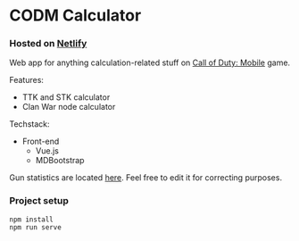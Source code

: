 # CODM Calculator

### Hosted on [Netlify](https://codm-calc.netlify.app/)

Web app for anything calculation-related stuff on [Call of Duty: Mobile](https://www.callofduty.com/mobile) game.

Features:
- TTK and STK calculator
- Clan War node calculator

Techstack:
- Front-end
  - Vue.js
  - MDBootstrap

Gun statistics are located [here](https://github.com/Jessi810/CODM-Calc/blob/main/src/gun-stats.js). Feel free to edit it for correcting purposes.

### Project setup
```
npm install
npm run serve
```
